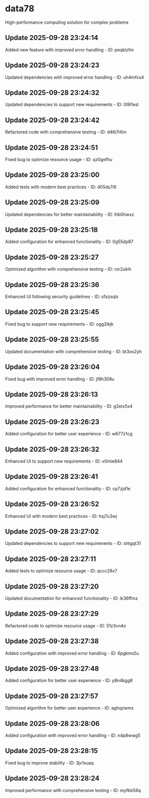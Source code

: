 # data78
High-performance computing solution for complex problems

## Update 2025-09-28 23:24:14
Added new feature with improved error handling - ID: peqklzfm


## Update 2025-09-28 23:24:23
Updated dependencies with improved error handling - ID: uh4mfxs4


## Update 2025-09-28 23:24:32
Updated dependencies to support new requirements - ID: 0l9l1esl


## Update 2025-09-28 23:24:42
Refactored code with comprehensive testing - ID: d46i7r6m


## Update 2025-09-28 23:24:51
Fixed bug to optimize resource usage - ID: qz0gefhu


## Update 2025-09-28 23:25:00
Added tests with modern best practices - ID: d05ds7i6


## Update 2025-09-28 23:25:09
Updated dependencies for better maintainability - ID: lhb0hwxz


## Update 2025-09-28 23:25:18
Added configuration for enhanced functionality - ID: 0g55dp87


## Update 2025-09-28 23:25:27
Optimized algorithm with comprehensive testing - ID: ror2ukih


## Update 2025-09-28 23:25:36
Enhanced UI following security guidelines - ID: o1szsqls


## Update 2025-09-28 23:25:45
Fixed bug to support new requirements - ID: ogg2ikjk


## Update 2025-09-28 23:25:55
Updated documentation with comprehensive testing - ID: bt3ox2yh


## Update 2025-09-28 23:26:04
Fixed bug with improved error handling - ID: jf8h308u


## Update 2025-09-28 23:26:13
Improved performance for better maintainability - ID: g3stx5x4


## Update 2025-09-28 23:26:23
Added configuration for better user experience - ID: w677z1cg


## Update 2025-09-28 23:26:32
Enhanced UI to support new requirements - ID: v0mie844


## Update 2025-09-28 23:26:41
Added configuration for enhanced functionality - ID: cp7zjd1e


## Update 2025-09-28 23:26:52
Enhanced UI with modern best practices - ID: hxj7u3wj


## Update 2025-09-28 23:27:02
Updated dependencies to support new requirements - ID: shtgqt31


## Update 2025-09-28 23:27:11
Added tests to optimize resource usage - ID: qccc28x7


## Update 2025-09-28 23:27:20
Updated documentation for enhanced functionality - ID: ik36ffmz


## Update 2025-09-28 23:27:29
Refactored code to optimize resource usage - ID: 51z3vn4o


## Update 2025-09-28 23:27:38
Added configuration with improved error handling - ID: 6pgkms5u


## Update 2025-09-28 23:27:48
Added configuration for better user experience - ID: y8n4kgg8


## Update 2025-09-28 23:27:57
Optimized algorithm for better user experience - ID: aghqzwms


## Update 2025-09-28 23:28:06
Added configuration with improved error handling - ID: n4p8wwg5


## Update 2025-09-28 23:28:15
Fixed bug to improve stability - ID: 3jv1suaq


## Update 2025-09-28 23:28:24
Improved performance with comprehensive testing - ID: myfbb56q

